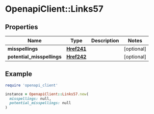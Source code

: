 # OpenapiClient::Links57

## Properties

| Name | Type | Description | Notes |
| ---- | ---- | ----------- | ----- |
| **misspellings** | [**Href241**](Href241.md) |  | [optional] |
| **potential_misspellings** | [**Href242**](Href242.md) |  | [optional] |

## Example

```ruby
require 'openapi_client'

instance = OpenapiClient::Links57.new(
  misspellings: null,
  potential_misspellings: null
)
```

